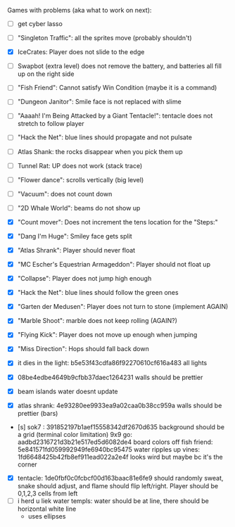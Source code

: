 Games with problems (aka what to work on next):

- [ ] get cyber lasso
- [ ] "Singleton Traffic": all the sprites move (probably shouldn't)
- [x] IceCrates: Player does not slide to the edge
- [ ] Swapbot (extra level) does not remove the battery, and batteries all fill up on the right side
- [ ] "Fish Friend": Cannot satisfy Win Condition (maybe it is a command)
- [ ] "Dungeon Janitor": Smile face is not replaced with slime
- [ ] "Aaaah! I'm Being Attacked by a Giant Tentacle!": tentacle does not stretch to follow player
- [ ] "Hack the Net": blue lines should propagate and not pulsate
- [ ] Atlas Shank: the rocks disappear when you pick them up
- [ ] Tunnel Rat: UP does not work (stack trace)
- [ ] "Flower dance": scrolls vertically (big level)
- [ ] "Vacuum": does not count down
- [ ] "2D Whale World": beams do not show up


- [x] "Count mover": Does not increment the tens location for the "Steps:"
- [x] "Dang I'm Huge": Smiley face gets split
- [x] "Atlas Shrank": Player should never float
- [x] "MC Escher's Equestrian Armageddon": Player should not float up
- [x] "Collapse": Player does not jump high enough
- [x] "Hack the Net": blue lines should follow the green ones

- [x] "Garten der Medusen": Player does not turn to stone (implement AGAIN)
- [x] "Marble Shoot": marble does not keep rolling (AGAIN?)
- [x] "Flying Kick": Player does not move up enough when jumping
- [x] "Miss Direction": Hops should fall back down


- [x] it dies in the light: b5e53f43cdfa86f92270610cf616a483 all lights
- [x] 08be4edbe4649b9cfbb37daec1264231 walls should be prettier
- [x] beam islands water doesnt update
- [x] atlas shrank: 4e93280ee9933ea9a02caa0b38cc959a walls should be prettier (bars)
- [s] sok7 : 391852197b1aef15558342df2670d635 background should be a grid (terminal color limitation)
9x9 go: aadbd2316721d3b21e517ed5d6082de4 board colors off
fish friend: 5e841571fd059992949fe6940bc95475 water ripples up
vines: 1fd6648425b42fb8ef911ead022a2e4f looks wird but maybe bc it's the corner
- [x] tentacle: 1de0fbf0c0fcbcf00d163baac81e6fe9 should randomly sweat, snake should adjust, and flame should flip left/right. Player should be 0,1,2,3 cells from left
- [ ] i herd u liek water templs: water should be at line, there should be horizontal white line
    - uses ellipses
